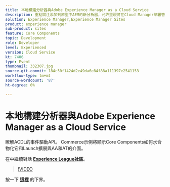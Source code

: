 ```yaml
---
title: 本地構建分析器與Adobe Experience Manager as a Cloud Service
description: 重點關注添加到原型中AEM的新分析器，允許重現將在Cloud Manager部署管道內完成的本地驗證。
solution: Experience Manager,Experience Manager Sites
product: experience manager
sub-product: sites
feature: Core Components
topic: Development
role: Developer
level: Experienced
version: Cloud Service
kt: 7406
type: Event
thumbnail: 332307.jpg
source-git-commit: 184c50f1424d2e49da6e84f88a111397e2541153
workflow-type: tm+mt
source-wordcount: '87'
ht-degree: 0%

---
```



# 本地構建分析器與Adobe Experience Manager as a Cloud Service

瞭解ACDL的事件驅動API。 Commerce示例將顯示Core Components如何水合物化它和Launch擴展與AA和AT的介面。

在中繼續對話 **[Experience League社區](http://adobe.ly/36Yd3v6)**。

>[!VIDEO](https://video.tv.adobe.com/v/332307/?quality=12&learn=on&hidetitle=true)

按一下 **[這裡](/help/adobe-developers-live/assets/local-build-analyzers-aemcs.pdf)** 的下界。
